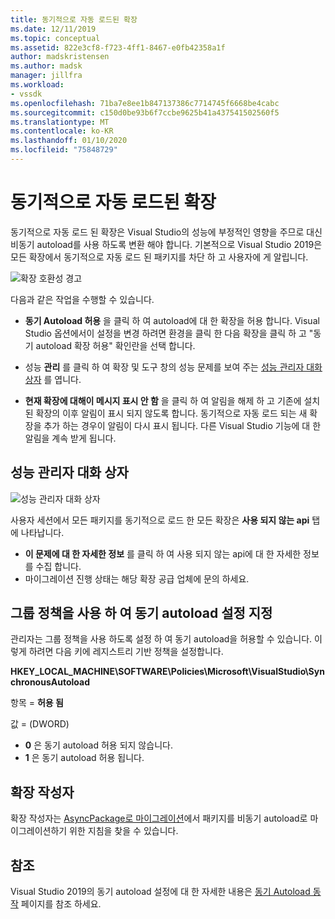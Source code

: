 ```yaml
---
title: 동기적으로 자동 로드된 확장
ms.date: 12/11/2019
ms.topic: conceptual
ms.assetid: 822e3cf8-f723-4ff1-8467-e0fb42358a1f
author: madskristensen
ms.author: madsk
manager: jillfra
ms.workload:
- vssdk
ms.openlocfilehash: 71ba7e8ee1b847137386c7714745f6668be4cabc
ms.sourcegitcommit: c150d0be93b6f7ccbe9625b41a437541502560f5
ms.translationtype: MT
ms.contentlocale: ko-KR
ms.lasthandoff: 01/10/2020
ms.locfileid: "75848729"
---
```

# <a name="synchronously-autoloaded-extensions"></a>동기적으로 자동 로드된 확장

동기적으로 자동 로드 된 확장은 Visual Studio의 성능에 부정적인 영향을 주므로 대신 비동기 autoload를 사용 하도록 변환 해야 합니다. 기본적으로 Visual Studio 2019은 모든 확장에서 동기적으로 자동 로드 된 패키지를 차단 하 고 사용자에 게 알립니다.

![확장 호환성 경고](media/extension-compatibility-warning-16-1.png.png)

다음과 같은 작업을 수행할 수 있습니다.

- **동기 Autoload 허용** 을 클릭 하 여 autoload에 대 한 확장을 허용 합니다. Visual Studio 옵션에서이 설정을 변경 하려면 환경을 클릭 한 다음 확장을 클릭 하 고 "동기 autoload 확장 허용" 확인란을 선택 합니다. 

- 성능 **관리** 를 클릭 하 여 확장 및 도구 창의 성능 문제를 보여 주는 [성능 관리자 대화 상자](#performance-manager-dialog) 를 엽니다.

- **현재 확장에 대해이 메시지 표시 안 함** 을 클릭 하 여 알림을 해제 하 고 기존에 설치 된 확장의 이후 알림이 표시 되지 않도록 합니다. 동기적으로 자동 로드 되는 새 확장을 추가 하는 경우이 알림이 다시 표시 됩니다. 다른 Visual Studio 기능에 대 한 알림을 계속 받게 됩니다.

## <a name="performance-manager-dialog"></a>성능 관리자 대화 상자

![성능 관리자 대화 상자](media/performance-manager.png)

사용자 세션에서 모든 패키지를 동기적으로 로드 한 모든 확장은 **사용 되지 않는 api** 탭에 나타납니다.

* **이 문제에 대 한 자세한 정보** 를 클릭 하 여 사용 되지 않는 api에 대 한 자세한 정보를 수집 합니다.
* 마이그레이션 진행 상태는 해당 확장 공급 업체에 문의 하세요.

## <a name="specify-synchronous-autoload-settings-using-group-policy"></a>그룹 정책을 사용 하 여 동기 autoload 설정 지정

관리자는 그룹 정책을 사용 하도록 설정 하 여 동기 autoload을 허용할 수 있습니다. 이렇게 하려면 다음 키에 레지스트리 기반 정책을 설정합니다.

**HKEY_LOCAL_MACHINE\SOFTWARE\Policies\Microsoft\VisualStudio\SynchronousAutoload**

항목 = **허용 됨**

값 = (DWORD)
* **0** 은 동기 autoload 허용 되지 않습니다.
* **1** 은 동기 autoload 허용 됩니다.

## <a name="extension-authors"></a>확장 작성자
확장 작성자는 [AsyncPackage로 마이그레이션](https://github.com/Microsoft/VSSDK-Extensibility-Samples/tree/master/AsyncPackageMigration)에서 패키지를 비동기 autoload로 마이그레이션하기 위한 지침을 찾을 수 있습니다.

## <a name="see-also"></a>참조
Visual Studio 2019의 동기 autoload 설정에 대 한 자세한 내용은 [동기 Autoload 동작](https://devblogs.microsoft.com/visualstudio/updates-to-synchronous-autoload-of-extensions-in-visual-studio-2019/) 페이지를 참조 하세요.
